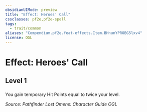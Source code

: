 ```yaml
---
obsidianUIMode: preview
title: "Effect: Heroes' Call"
cssclasses: pf2e,pf2e-spell
tags:
  - trait/common
aliases: "Compendium.pf2e.feat-effects.Item.BHnunYPROBG5lxv4"
license: OGL
---
```

# Effect: Heroes' Call
## Level 1
### 






You gain temporary Hit Points equal to twice your level.

*Source: Pathfinder Lost Omens: Character Guide*
*OGL*